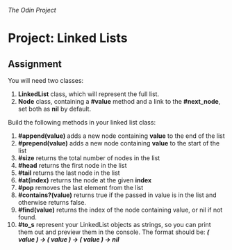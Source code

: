 
*The Odin Project*

# Project: Linked Lists

## Assignment

You will need two classes:

1. **LinkedList** class, which will represent the full list.
2. **Node** class, containing a **#value** method and a link to the **#next_node**, set both as **nil** by default.

Build the following methods in your linked list class:

1. **#append(value)** adds a new node containing **value** to the end of the list
2. **#prepend(value)** adds a new node containing **value** to the start of the list
3. **#size** returns the total number of nodes in the list
4. **#head** returns the first node in the list
5. **#tail** returns the last node in the list
6. **#at(index)** returns the node at the given **index**
7. **#pop** removes the last element from the list
8. **#contains?(value)** returns true if the passed in value is in the list and otherwise returns false.
9. **#find(value)** returns the index of the node containing value, or nil if not found.
10. **#to_s** represent your LinkedList objects as strings, so you can print them out and preview them in the console. The format should be: **_( value ) -> ( value ) -> ( value ) -> nil_**
